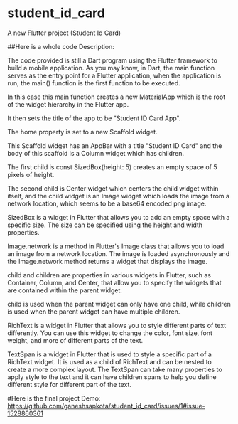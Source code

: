 # student_id_card

A new Flutter project (Student Id Card)

##Here is a whole code Description:

The code provided is still a Dart program using the Flutter framework to build a mobile application. 
As you may know, in Dart, the main function serves as the entry point for a Flutter application, when the application is run, the main() function is the first function to be executed.

In this case this main function creates a new MaterialApp which is the root of the widget hierarchy in the Flutter app.

It then sets the title of the app to be "Student ID Card App".

The home property is set to a new Scaffold widget.

This Scaffold widget has an AppBar with a title "Student ID Card" and the body of this scaffold is a Column widget which has children.

The first child is const SizedBox(height: 5) creates an empty space of 5 pixels of height.

The second child is Center widget which centers the child widget within itself, and the child widget is an Image widget which loads the image from a network location, which seems to be a base64 encoded png image.

SizedBox is a widget in Flutter that allows you to add an empty space with a specific size. The size can be specified using the height and width properties.

Image.network is a method in Flutter's Image class that allows you to load an image from a network location. The image is loaded asynchronously and the Image.network method returns a widget that displays the image.

child and children are properties in various widgets in Flutter, such as Container, Column, and Center, that allow you to specify the widgets that are contained within the parent widget.

child is used when the parent widget can only have one child, while children is used when the parent widget can have multiple children.

RichText is a widget in Flutter that allows you to style different parts of text differently. You can use this widget to change the color, font size, font weight, and more of different parts of the text.

TextSpan is a widget in Flutter that is used to style a specific part of a RichText widget. It is used as a child of RichText and can be nested to create a more complex layout. The TextSpan can take many properties to apply style to the text and it can have children spans to help you define different style for different part of the text.

#Here is the final project Demo:
https://github.com/ganeshsapkota/student_id_card/issues/1#issue-1528860361
